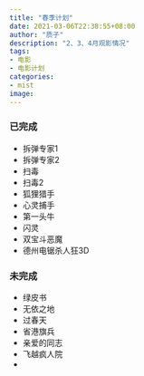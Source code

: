 ```yaml
---
title: "春季计划"
date: 2021-03-06T22:38:55+08:00
author: "质子"
description: "2、3、4月观影情况"
tags:
- 电影
- 电影计划
categories: 
- mist
image: 
---
```


### 已完成
- 拆弹专家1
- 拆弹专家2
- 扫毒
- 扫毒2
- 狐狸猎手
- 心灵捕手
- 第一头牛
- 闪灵
- 双宝斗恶魔
- 德州电锯杀人狂3D


### 未完成
- 绿皮书
- 无依之地
- 过春天
- 省港旗兵
- 亲爱的同志
- 飞越疯人院
- 